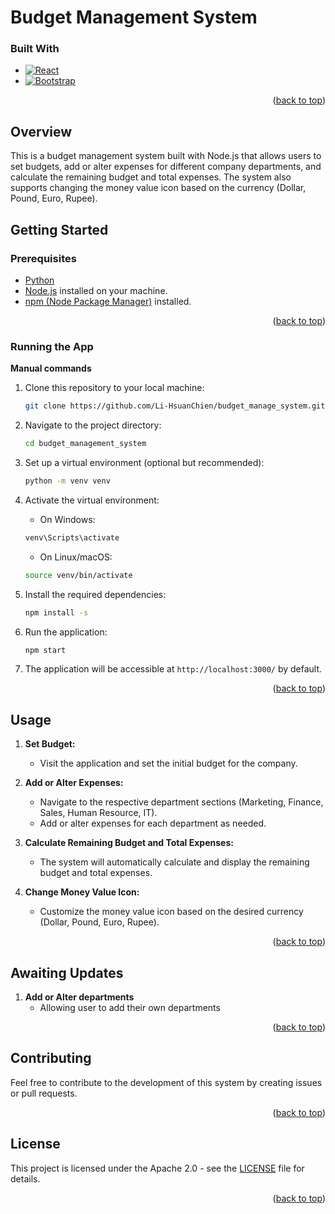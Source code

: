 <a name="readme-top"></a>
# Budget Management System

### Built With


* [![React][React.js]][React-url]
* [![Bootstrap][Bootstrap.com]][Bootstrap-url]


<p align="right">(<a href="#readme-top">back to top</a>)</p>

## Overview

This is a budget management system built with Node.js that allows users to set budgets, add or alter expenses for different company departments, and calculate the remaining budget and total expenses. The system also supports changing the money value icon based on the currency (Dollar, Pound, Euro, Rupee).

## Getting Started

### Prerequisites

- [Python](https://www.python.org/)
- [Node.js](https://nodejs.org/en/) installed on your machine.
- [npm (Node Package Manager)](https://www.npmjs.com/) installed.

<p align="right">(<a href="#readme-top">back to top</a>)</p>

### Running the App

**Manual commands**

1. Clone this repository to your local machine:

    ```bash
    git clone https://github.com/Li-HsuanChien/budget_manage_system.git
    ```

2. Navigate to the project directory:

    ```bash
    cd budget_management_system
    ```

3.  Set up a virtual environment (optional but recommended):

    ```bash
    python -m venv venv
    ```

4. Activate the virtual environment:

    - On Windows:

    ```bash
    venv\Scripts\activate
    ```

    - On Linux/macOS:

    ```bash 
    source venv/bin/activate
    ```

5. Install the required dependencies:

    ```bash
    npm install -s
    ```

6. Run the application:

    ```bash
    npm start
    ```
7. The application will be accessible at `http://localhost:3000/` by default.

<p align="right">(<a href="#readme-top">back to top</a>)</p>

## Usage

1. **Set Budget:**
   - Visit the application and set the initial budget for the company.

2. **Add or Alter Expenses:**
   - Navigate to the respective department sections (Marketing, Finance, Sales, Human Resource, IT).
   - Add or alter expenses for each department as needed.

3. **Calculate Remaining Budget and Total Expenses:**
   - The system will automatically calculate and display the remaining budget and total expenses.

4. **Change Money Value Icon:**
   - Customize the money value icon based on the desired currency (Dollar, Pound, Euro, Rupee).
  
<p align="right">(<a href="#readme-top">back to top</a>)</p>
  
## Awaiting Updates

1. **Add or Alter departments**
   - Allowing user to add their own departments
  
<p align="right">(<a href="#readme-top">back to top</a>)</p>

## Contributing

Feel free to contribute to the development of this  system by creating issues or pull requests.

<p align="right">(<a href="#readme-top">back to top</a>)</p>

## License

This project is licensed under the Apache 2.0 - see the [LICENSE](LICENSE) file for details.

<p align="right">(<a href="#readme-top">back to top</a>)</p>


<!-- MARKDOWN LINKS & IMAGES -->
<!-- https://www.markdownguide.org/basic-syntax/#reference-style-links -->
[React.js]: https://img.shields.io/badge/React-20232A?style=for-the-badge&logo=react&logoColor=61DAFB
[React-url]: https://reactjs.org/
[Bootstrap.com]: https://img.shields.io/badge/Bootstrap-563D7C?style=for-the-badge&logo=bootstrap&logoColor=white
[Bootstrap-url]: https://getbootstrap.com

